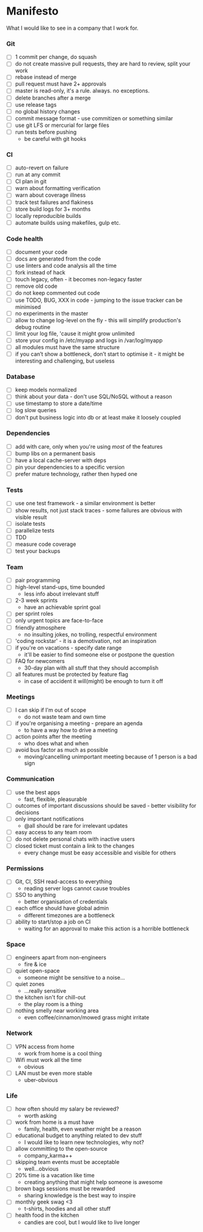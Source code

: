 # Manifesto

What I would like to see in a company that I work for.

### Git
- [ ] 1 commit per change, do squash
- [ ] do not create massive pull requests, they are hard to review, split your work
- [ ] rebase instead of merge
- [ ] pull request must have 2+ approvals
- [ ] master is read-only, it's a rule. always. no exceptions.
- [ ] delete branches after a merge
- [ ] use release tags
- [ ] no global history changes
- [ ] commit message format - use commitizen or something similar
- [ ] use git LFS or mercurial for large files
- [ ] run tests before pushing 
  - be careful with git hooks

### CI
- [ ] auto-revert on failure
- [ ] run at any commit
- [ ] CI plan in git
- [ ] warn about formatting verification
- [ ] warn about coverage illness
- [ ] track test failures and flakiness
- [ ] store build logs for 3+ months
- [ ] locally reproducible builds
- [ ] automate builds using makefiles, gulp etc.

### Code health
- [ ] document your code
- [ ] docs are generated from the code
- [ ] use linters and code analysis all the time
- [ ] fork instead of hack
- [ ] touch legacy, often - it becomes non-legacy faster
- [ ] remove old code
- [ ] do not keep commented out code
- [ ] use TODO, BUG, XXX in code - jumping to the issue tracker can be minimised
- [ ] no experiments in the master
- [ ] allow to change log-level on the fly - this will simplify production's debug routine
- [ ] limit your log file, 'cause it might grow unlimited
- [ ] store your config in /etc/myapp and logs in /var/log/myapp
- [ ] all modules must have the same structure
- [ ] if you can’t show a bottleneck, don’t start to optimise it - it might be interesting and challenging, but useless

### Database
- [ ] keep models normalized
- [ ] think about your data - don't use SQL/NoSQL without a reason
- [ ] use timestamp to store a date/time
- [ ] log slow queries
- [ ] don't put business logic into db or at least make it loosely coupled

### Dependencies
- [ ] add with care, only when you're using *most* of the features
- [ ] bump libs on a permanent basis
- [ ] have a local cache-server with deps
- [ ] pin your dependencies to a specific version
- [ ] prefer mature technology, rather then hyped one

### Tests
- [ ] use one test framework - a similar environment is better
- [ ] show results, not just stack traces - some failures are obvious with visible result
- [ ] isolate tests
- [ ] parallelize tests
- [ ] TDD
- [ ] measure code coverage
- [ ] test your backups

### Team
- [ ] pair programming
- [ ] high-level stand-ups, time bounded
  - less info about irrelevant stuff
- [ ] 2-3 week sprints
  - have an achievable sprint goal
- [ ] per sprint roles
- [ ] only urgent topics are face-to-face
- [ ] friendly atmosphere
  - no insulting jokes, no trolling, respectful environment
- [ ] 'coding rockstar' - it is a demotivation, not an inspiration
- [ ] if you're on vacations - specify date range
  - it'll be easier to find someone else or postpone the question
- [ ] FAQ for newcomers
  - 30-day plan with all stuff that they should accomplish
- [ ] all features must be protected by feature flag
  - in case of accident it will(might) be enough to turn it off

### Meetings
- [ ] I can skip if I'm out of scope
  - do not waste team and own time
- [ ] if you're organising a meeting - prepare an agenda
  - to have a way how to drive a meeting
- [ ] action points after the meeting
  - who does what and when
- [ ] avoid bus factor as much as possible
  - moving/cancelling unimportant meeting because of 1 person is a bad sign

### Communication
- [ ] use the best apps
  - fast, flexible, pleasurable
- [ ] outcomes of important discussions should be saved - better visibility for decisions
- [ ] only important notifications
  - @all should be rare for irrelevant updates
- [ ] easy access to any team room
- [ ] do not delete personal chats with inactive users
- [ ] closed ticket must contain a link to the changes
  - every change must be easy accessible and visible for others

### Permissions
- [ ] Git, CI, SSH read-access to everything
  - reading server logs cannot cause troubles
- [ ] SSO to anything
  - better organisation of credentials
- [ ] each office should have global admin
  - different timezones are a bottleneck
- [ ] ability to start/stop a job on CI
  - waiting for an approval to make this action is a horrible bottleneck

### Space
- [ ] engineers apart from non-engineers
  - fire & ice
- [ ] quiet open-space
  - someone might be sensitive to a noise...
- [ ] quiet zones
  - ...really sensitive
- [ ] the kitchen isn't for chill-out
  - the play room is a thing
- [ ] nothing smelly near working area
  - even coffee/cinnamon/mowed grass might irritate

### Network
- [ ] VPN access from home
  - work from home is a cool thing
- [ ] Wifi must work all the time
  - obvious
- [ ] LAN must be even more stable
  - uber-obvious

### Life
- [ ] how often should my salary be reviewed?
  - worth asking
- [ ] work from home is a must have
  - family, health, even weather might be a reason
- [ ] educational budget to anything related to dev stuff
  - I would like to learn new technologies, why not?
- [ ] allow committing to the open-source
  - company_karma++
- [ ] skipping team events must be acceptable
  - well...obvious
- [ ] 20% time is a vacation like time
  - creating anything that might help someone is awesome
- [ ] brown bags sessions must be rewarded
  - sharing knowledge is the best way to inspire
- [ ] monthly geek swag <3
  - t-shirts, hoodies and all other stuff
- [ ] health food in the kitchen
  - candies are cool, but I would like to live longer
